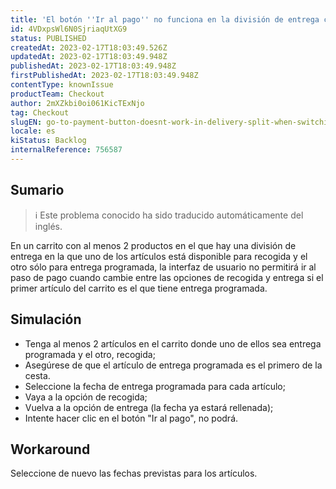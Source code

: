```yaml
---
title: 'El botón ''Ir al pago'' no funciona en la división de entrega cuando se cambia entre las opciones de Entrega y Recogida.'
id: 4VDxpsWl6N0SjriaqUtXG9
status: PUBLISHED
createdAt: 2023-02-17T18:03:49.526Z
updatedAt: 2023-02-17T18:03:49.948Z
publishedAt: 2023-02-17T18:03:49.948Z
firstPublishedAt: 2023-02-17T18:03:49.948Z
contentType: knownIssue
productTeam: Checkout
author: 2mXZkbi0oi061KicTExNjo
tag: Checkout
slugEN: go-to-payment-button-doesnt-work-in-delivery-split-when-switching-between-delivery-and-pick-up-options
locale: es
kiStatus: Backlog
internalReference: 756587
---
```


## Sumario

>ℹ️ Este problema conocido ha sido traducido automáticamente del inglés.


En un carrito con al menos 2 productos en el que hay una división de entrega en la que uno de los artículos está disponible para recogida y el otro sólo para entrega programada, la interfaz de usuario no permitirá ir al paso de pago cuando cambie entre las opciones de recogida y entrega si el primer artículo del carrito es el que tiene entrega programada.



## Simulación



- Tenga al menos 2 artículos en el carrito donde uno de ellos sea entrega programada y el otro, recogida;
- Asegúrese de que el artículo de entrega programada es el primero de la cesta.
- Seleccione la fecha de entrega programada para cada artículo;
- Vaya a la opción de recogida;
- Vuelva a la opción de entrega (la fecha ya estará rellenada);
- Intente hacer clic en el botón "Ir al pago", no podrá.



## Workaround


Seleccione de nuevo las fechas previstas para los artículos.




